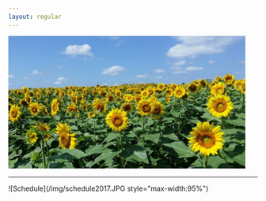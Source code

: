 ```yaml
---
layout: regular
---
```


<img src="/img/sunflower.jpg" style="max-width:95%" /> 

<hr style="clear: both;" />

![Schedule](/img/schedule2017.JPG style="max-width:95%")
